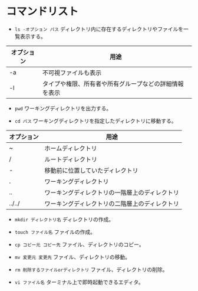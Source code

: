 # コマンドリスト

- `ls -オプション パス`
ディレクトリ内に存在するディレクトリやファイルを一覧表示する。

オプション|用途
-|-
-a|不可視ファイルも表示
-l|タイプや権限、所有者や所有グループなどの詳細情報を表示

- `pwd`
ワーキングディレクトリを出力する。

- `cd パス`
ワーキングディレクトリを指定したディレクトリに移動する。

オプション|用途
-|-
~|ホームディレクトリ
/|ルートディレクトリ
-|移動前に位置していたディレクトリ
.|ワーキングディレクトリ
..|ワーキングディレクトリの一階層上のディレクトリ
../../|ワーキングディレクトリの二階層上のディレクトリ

- `mkdir ディレクトリ名`
ディレクトリの作成。

- `touch ファイル名`
ファイルの作成。

- `cp コピー元 コピー先`
ファイル、ディレクトリのコピー。

- `mv 変更元 変更先`
ファイル、ディレクトリの移動。

- `rm 削除するファイルorディレクトリ`
ファイル、ディレクトリの削除。

- `vi ファイル名`
ターミナル上で即時起動できるエディタ。

